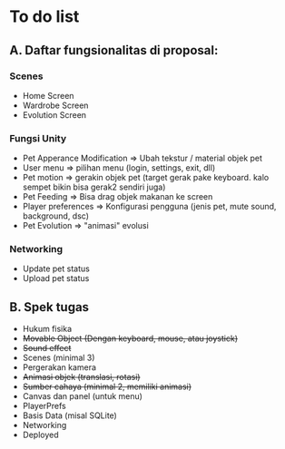 # To do list

## A. Daftar fungsionalitas di proposal:

### Scenes
- Home Screen
- Wardrobe Screen
- Evolution Screen

### Fungsi Unity
- Pet Apperance Modification => Ubah tekstur / material objek pet
- User menu => pilihan menu (login, settings, exit, dll)
- Pet motion => gerakin objek pet (target gerak pake keyboard. kalo sempet bikin bisa gerak2 sendiri juga)
- Pet Feeding => Bisa drag objek makanan ke screen
- Player preferences => Konfigurasi pengguna (jenis pet, mute sound, background, dsc)
- Pet Evolution => "animasi" evolusi

### Networking
- Update pet status
- Upload pet status

## B. Spek tugas
- Hukum fisika
- ~~Movable Object (Dengan keyboard, mouse, atau joystick)~~
- ~~Sound effect~~
- Scenes (minimal 3)
- Pergerakan kamera
- ~~Animasi objek (translasi, rotasi)~~
- ~~Sumber cahaya (minimal 2, memiliki animasi)~~
- Canvas dan panel (untuk menu)
- PlayerPrefs
- Basis Data (misal SQLite)
- Networking
- Deployed
